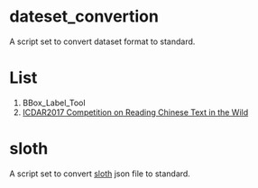 # dateset_convertion
A script set to convert dataset format to standard.

# List
1. BBox_Label_Tool
2. [ICDAR2017 Competition on Reading Chinese Text in the Wild](http://mclab.eic.hust.edu.cn/icdar2017chinese/)

# sloth
A script set to convert [sloth](https://github.com/cvhciKIT/sloth) json file to standard.
